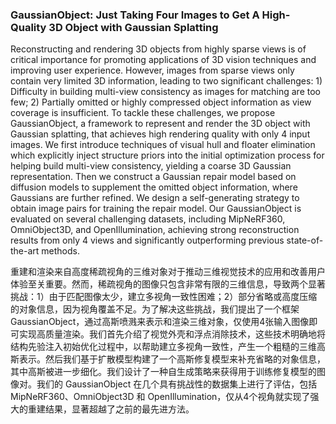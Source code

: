 ### GaussianObject: Just Taking Four Images to Get A High-Quality 3D Object with Gaussian Splatting

Reconstructing and rendering 3D objects from highly sparse views is of critical importance for promoting applications of 3D vision techniques and improving user experience. However, images from sparse views only contain very limited 3D information, leading to two significant challenges: 1) Difficulty in building multi-view consistency as images for matching are too few; 2) Partially omitted or highly compressed object information as view coverage is insufficient. To tackle these challenges, we propose GaussianObject, a framework to represent and render the 3D object with Gaussian splatting, that achieves high rendering quality with only 4 input images. We first introduce techniques of visual hull and floater elimination which explicitly inject structure priors into the initial optimization process for helping build multi-view consistency, yielding a coarse 3D Gaussian representation. Then we construct a Gaussian repair model based on diffusion models to supplement the omitted object information, where Gaussians are further refined. We design a self-generating strategy to obtain image pairs for training the repair model. Our GaussianObject is evaluated on several challenging datasets, including MipNeRF360, OmniObject3D, and OpenIllumination, achieving strong reconstruction results from only 4 views and significantly outperforming previous state-of-the-art methods.

重建和渲染来自高度稀疏视角的三维对象对于推动三维视觉技术的应用和改善用户体验至关重要。然而，稀疏视角的图像只包含非常有限的三维信息，导致两个显著挑战：1）由于匹配图像太少，建立多视角一致性困难；2）部分省略或高度压缩的对象信息，因为视角覆盖不足。为了解决这些挑战，我们提出了一个框架 GaussianObject，通过高斯喷溅来表示和渲染三维对象，仅使用4张输入图像即可实现高质量渲染。我们首先介绍了视觉外壳和浮点消除技术，这些技术明确地将结构先验注入初始优化过程中，以帮助建立多视角一致性，产生一个粗糙的三维高斯表示。然后我们基于扩散模型构建了一个高斯修复模型来补充省略的对象信息，其中高斯被进一步细化。我们设计了一种自生成策略来获得用于训练修复模型的图像对。我们的 GaussianObject 在几个具有挑战性的数据集上进行了评估，包括 MipNeRF360、OmniObject3D 和 OpenIllumination，仅从4个视角就实现了强大的重建结果，显著超越了之前的最先进方法。
